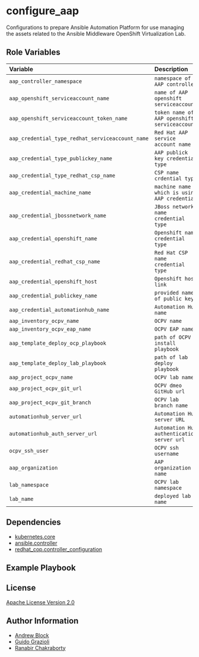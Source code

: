 configure_aap
=========

Configurations to prepare Ansible Automation Platform for use managing the assets related to the Ansible Middleware
OpenShift Virtualization Lab.

Role Variables
--------------

| Variable                                         | Description                                  | Default                                                                            |
|:-------------------------------------------------|:---------------------------------------------|:-----------------------------------------------------------------------------------|
| `aap_controller_namespace`                       | `namespace of AAP controller`                | `ansible-automation-platform`                                                      |
| `aap_openshift_serviceaccount_name`              | `name of AAP openshift serviceaccount`       | `aap-ocpv`                                                                         |
| `aap_openshift_serviceaccount_token_name`        | `token name of AAP openshift serviceaccount` | `"{{  aap_openshift_serviceaccount_name}}-token"`                                  |
| `aap_credential_type_redhat_serviceaccount_name` | `Red Hat AAP service account name`           | `Red Hat Service Account`                                                          |
| `aap_credential_type_publickey_name`             | `AAP publick key credential type`            | `SSH Public Key`                                                                   |
| `aap_credential_type_redhat_csp_name`            | `CSP name crdential type`                    | `Red Hat Customer Portal`                                                          |
| `aap_credential_machine_name`                    | `machine name which is using AAP credential` | `OCPv SSH`                                                                         |
| `aap_credential_jbossnetwork_name`               | `JBoss network name credential type`         | `JBossnetwork API`                                                                 |
| `aap_credential_openshift_name`                  | `Openshift name credential type`             | `OCP`                                                                              |
| `aap_credential_redhat_csp_name`                 | `Red Hat CSP name credential type`           | `RHN`                                                                              |
| `aap_credential_openshift_host`                  | `Openshift host link`                        | `https://kubernetes.default.svc`                                                   |
| `aap_credential_publickey_name`                  | `provided name of public key`                | `OCPv Public Key`                                                                  |
| `aap_credential_automationhub_name`              | `Automation Hub name`                        | `Automation Hub`                                                                   |
| `aap_inventory_ocpv_name`                        | `OCPV name`                                  | `ocpv`                                                                             |
| `aap_inventory_ocpv_eap_name`                    | `OCPV EAP name`                              | `eap`                                                                              |
| `aap_template_deploy_ocp_playbook`               | `path of OCPV install playbook`              | `playbooks/install_ocpv.yml`                                                       |
| `aap_template_deploy_lab_playbook`               | `path of lab deploy playbook`                | `playbooks/deploy_lab.yml`                                                         |
| `aap_project_ocpv_name`                          | `OCPV lab name`                              | `ocpv_lab`                                                                         |
| `aap_project_ocpv_git_url`                       | `OCPV dmeo GitHub url`                       | `https://github.com/ansible-middleware/ocpv_lab.git`                               |
| `aap_project_ocpv_git_branch`                    | `OCPV lab branch name`                       | `main`                                                                             |
| `automationhub_server_url`                       | `Automation Hub server URL`                  | `https://cloud.redhat.com/api/automation-hub/ `                                    |
| `automationhub_auth_server_url`                  | `Automation Hub authentication server url`   | `https://sso.redhat.com/auth/realms/redhat-external/protocol/openid-connect/token` |
| `ocpv_ssh_user`                                  | `OCPV ssh username`                          | `cloud-user`                                                                       |
| `aap_organization`                               | `AAP organization name`                      | `Default`                                                                          |
| `lab_namespace`                                  | `OCPV lab namespace`                         | `ansible-middleware-ocpv`                                                          |
| `lab_name`                                       | `deployed lab name`                          | `eap-lab`                                                                          |

Dependencies
------------

* [kubernetes.core](https://docs.ansible.com/ansible/latest/collections/kubernetes/core/index.html)
* [ansible.controller](https://docs.ansible.com/automation.html)
* [redhat_cop.controller_configuration](https://galaxy.ansible.com/redhat_cop)

Example Playbook
----------------

License
-------

[Apache License Version 2.0](https://github.com/ansible-middleware/ocpv_lab/blob/main/LICENSE)

Author Information
------------------

- [Andrew Block](https://github.com/sabre1041)
- [Guido Grazioli](https://github.com/guidograzioli)
- [Ranabir Chakraborty](https://github.com/RanabirChakraborty)
